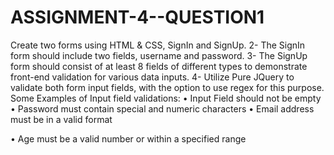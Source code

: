 # ASSIGNMENT-4--QUESTION1
Create two forms using HTML & CSS, SignIn and SignUp.
2- The SignIn form should include two fields, username and password.
3- The SignUp form should consist of at least 8 fields of different types to demonstrate
front-end validation for various data inputs.
4- Utilize Pure JQuery to validate both form input fields, with the option to use regex for
this purpose.
Some Examples of Input field validations:
• Input Field should not be empty
• Password must contain special and numeric characters
• Email address must be in a valid format

• Age must be a valid number or within a specified range
